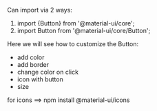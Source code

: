Can import via 2 ways:
1. import {Button} from '@material-ui/core';
2. import Button from '@material-ui/core/Button';

Here we will see how to customize the Button:
- add color
- add border
- change color on click
- icon with button
- size 

for icons ==>  npm install @material-ui/icons